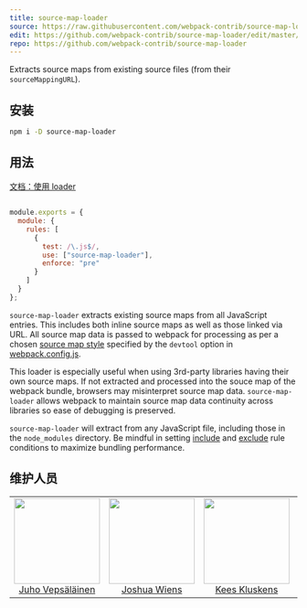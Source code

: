 ```yaml
---
title: source-map-loader
source: https://raw.githubusercontent.com/webpack-contrib/source-map-loader/master/README.md
edit: https://github.com/webpack-contrib/source-map-loader/edit/master/README.md
repo: https://github.com/webpack-contrib/source-map-loader
---
```

Extracts source maps from existing source files (from their <code>sourceMappingURL</code>).

## 安装

```bash
npm i -D source-map-loader
```

## 用法

[文档：使用 loader](https://webpack.js.org/concepts/#loaders)


##

``` javascript
module.exports = {
  module: {
    rules: [
      {
        test: /\.js$/,
        use: ["source-map-loader"],
        enforce: "pre"
      }
    ]
  }
};
```

`source-map-loader` extracts existing source maps from all JavaScript entries. This includes both inline source maps as well as those linked via URL. All source map data is passed to webpack for processing as per a chosen [source map style](https://webpack.js.org/configuration/devtool/) specified by the `devtool` option in [webpack.config.js](https://webpack.js.org/configuration/).

This loader is especially useful when using 3rd-party libraries having their own source maps. If not extracted and processed into the souce map of the webpack bundle, browsers may misinterpret source map data. `source-map-loader` allows webpack to maintain source map data continuity across libraries so ease of debugging is preserved.

`source-map-loader` will extract from any JavaScript file, including those in the `node_modules` directory. Be mindful in setting [include](https://webpack.js.org/configuration/module/#rule-include) and [exclude](https://webpack.js.org/configuration/module/#rule-exclude) rule conditions to maximize bundling performance.

## 维护人员

<table>
  <tbody>
    <tr>
      <td align="center">
        <img width="150" height="150"
        src="https://avatars3.githubusercontent.com/u/166921?v=3&s=150">
        </br>
        <a href="https://github.com/bebraw">Juho Vepsäläinen</a>
      </td>
      <td align="center">
        <img width="150" height="150"
        src="https://avatars2.githubusercontent.com/u/8420490?v=3&s=150">
        </br>
        <a href="https://github.com/d3viant0ne">Joshua Wiens</a>
      </td>
      <td align="center">
        <img width="150" height="150"
        src="https://avatars3.githubusercontent.com/u/533616?v=3&s=150">
        </br>
        <a href="https://github.com/SpaceK33z">Kees Kluskens</a>
      </td>
      <td align="center">
        <img width="150" height="150"
        src="https://avatars3.githubusercontent.com/u/3408176?v=3&s=150">
        </br>
        <a href="https://github.com/TheLarkInn">Sean Larkin</a>
      </td>
    </tr>
  <tbody>
</table>


[npm]: https://img.shields.io/npm/v/source-map-loader.svg
[npm-url]: https://npmjs.com/package/source-map-loader

[deps]: https://david-dm.org/webpack-contrib/source-map-loader.svg
[deps-url]: https://david-dm.org/webpack-contrib/source-map-loader

[chat]: https://img.shields.io/badge/gitter-webpack%2Fwebpack-brightgreen.svg
[chat-url]: https://gitter.im/webpack/webpack
